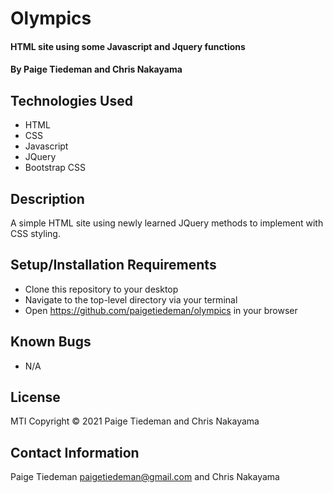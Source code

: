 # Olympics

#### HTML site using some Javascript and Jquery functions 

#### By Paige Tiedeman and Chris Nakayama

## Technologies Used

* HTML
* CSS
* Javascript
* JQuery
* Bootstrap CSS

## Description

A simple HTML site using newly learned JQuery methods to implement with CSS styling. 

## Setup/Installation Requirements

* Clone this repository to your desktop
* Navigate to the top-level directory via your terminal
* Open https://github.com/paigetiedeman/olympics in your browser

## Known Bugs

* N/A

## License

MTI
Copyright © 2021 Paige Tiedeman and Chris Nakayama

## Contact Information
Paige Tiedeman paigetiedeman@gmail.com and Chris Nakayama
